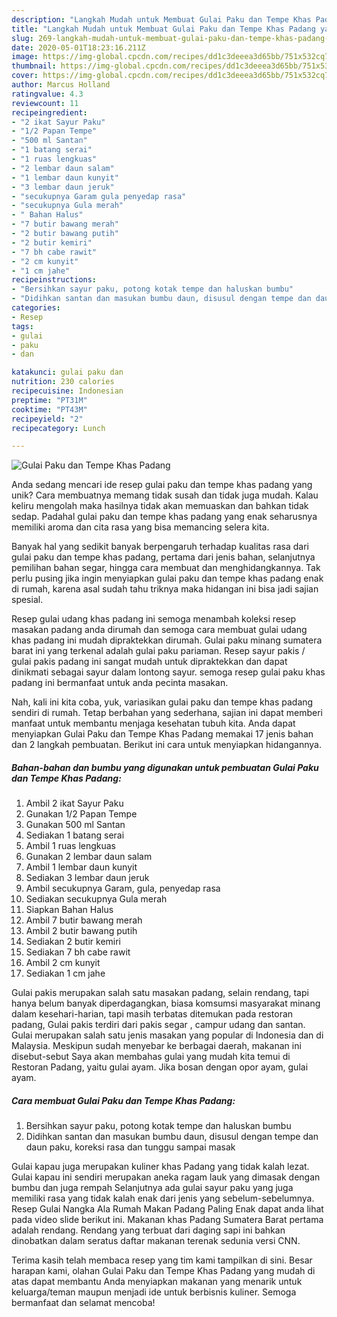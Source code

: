 ```yaml
---
description: "Langkah Mudah untuk Membuat Gulai Paku dan Tempe Khas Padang yang Bikin Ngiler"
title: "Langkah Mudah untuk Membuat Gulai Paku dan Tempe Khas Padang yang Bikin Ngiler"
slug: 269-langkah-mudah-untuk-membuat-gulai-paku-dan-tempe-khas-padang-yang-bikin-ngiler
date: 2020-05-01T18:23:16.211Z
image: https://img-global.cpcdn.com/recipes/dd1c3deeea3d65bb/751x532cq70/gulai-paku-dan-tempe-khas-padang-foto-resep-utama.jpg
thumbnail: https://img-global.cpcdn.com/recipes/dd1c3deeea3d65bb/751x532cq70/gulai-paku-dan-tempe-khas-padang-foto-resep-utama.jpg
cover: https://img-global.cpcdn.com/recipes/dd1c3deeea3d65bb/751x532cq70/gulai-paku-dan-tempe-khas-padang-foto-resep-utama.jpg
author: Marcus Holland
ratingvalue: 4.3
reviewcount: 11
recipeingredient:
- "2 ikat Sayur Paku"
- "1/2 Papan Tempe"
- "500 ml Santan"
- "1 batang serai"
- "1 ruas lengkuas"
- "2 lembar daun salam"
- "1 lembar daun kunyit"
- "3 lembar daun jeruk"
- "secukupnya Garam gula penyedap rasa"
- "secukupnya Gula merah"
- " Bahan Halus"
- "7 butir bawang merah"
- "2 butir bawang putih"
- "2 butir kemiri"
- "7 bh cabe rawit"
- "2 cm kunyit"
- "1 cm jahe"
recipeinstructions:
- "Bersihkan sayur paku, potong kotak tempe dan haluskan bumbu"
- "Didihkan santan dan masukan bumbu daun, disusul dengan tempe dan daun paku, koreksi rasa dan tunggu sampai masak"
categories:
- Resep
tags:
- gulai
- paku
- dan

katakunci: gulai paku dan 
nutrition: 230 calories
recipecuisine: Indonesian
preptime: "PT31M"
cooktime: "PT43M"
recipeyield: "2"
recipecategory: Lunch

---
```



![Gulai Paku dan Tempe Khas Padang](https://img-global.cpcdn.com/recipes/dd1c3deeea3d65bb/751x532cq70/gulai-paku-dan-tempe-khas-padang-foto-resep-utama.jpg)

Anda sedang mencari ide resep gulai paku dan tempe khas padang yang unik? Cara membuatnya memang tidak susah dan tidak juga mudah. Kalau keliru mengolah maka hasilnya tidak akan memuaskan dan bahkan tidak sedap. Padahal gulai paku dan tempe khas padang yang enak seharusnya memiliki aroma dan cita rasa yang bisa memancing selera kita.

Banyak hal yang sedikit banyak berpengaruh terhadap kualitas rasa dari gulai paku dan tempe khas padang, pertama dari jenis bahan, selanjutnya pemilihan bahan segar, hingga cara membuat dan menghidangkannya. Tak perlu pusing jika ingin menyiapkan gulai paku dan tempe khas padang enak di rumah, karena asal sudah tahu triknya maka hidangan ini bisa jadi sajian spesial.

Resep gulai udang khas padang ini semoga menambah koleksi resep masakan padang anda dirumah dan semoga cara membuat gulai udang khas padang ini mudah dipraktekkan dirumah. Gulai paku minang sumatera barat ini yang terkenal adalah gulai paku pariaman. Resep sayur pakis / gulai pakis padang ini sangat mudah untuk dipraktekkan dan dapat dinikmati sebagai sayur dalam lontong sayur. semoga resep gulai paku khas padang ini bermanfaat untuk anda pecinta masakan.


Nah, kali ini kita coba, yuk, variasikan gulai paku dan tempe khas padang sendiri di rumah. Tetap berbahan yang sederhana, sajian ini dapat memberi manfaat untuk membantu menjaga kesehatan tubuh kita. Anda dapat menyiapkan Gulai Paku dan Tempe Khas Padang memakai 17 jenis bahan dan 2 langkah pembuatan. Berikut ini cara untuk menyiapkan hidangannya.

<!--inarticleads1-->

##### Bahan-bahan dan bumbu yang digunakan untuk pembuatan Gulai Paku dan Tempe Khas Padang:

1. Ambil 2 ikat Sayur Paku
1. Gunakan 1/2 Papan Tempe
1. Gunakan 500 ml Santan
1. Sediakan 1 batang serai
1. Ambil 1 ruas lengkuas
1. Gunakan 2 lembar daun salam
1. Ambil 1 lembar daun kunyit
1. Sediakan 3 lembar daun jeruk
1. Ambil secukupnya Garam, gula, penyedap rasa
1. Sediakan secukupnya Gula merah
1. Siapkan  Bahan Halus
1. Ambil 7 butir bawang merah
1. Ambil 2 butir bawang putih
1. Sediakan 2 butir kemiri
1. Sediakan 7 bh cabe rawit
1. Ambil 2 cm kunyit
1. Sediakan 1 cm jahe


Gulai pakis merupakan salah satu masakan padang, selain rendang, tapi hanya belum banyak diperdagangkan, biasa komsumsi masyarakat minang dalam kesehari-harian, tapi masih terbatas ditemukan pada restoran padang, Gulai pakis terdiri dari pakis segar , campur udang dan santan. Gulai merupakan salah satu jenis masakan yang popular di Indonesia dan di Malaysia. Meskipun sudah menyebar ke berbagai daerah, makanan ini disebut-sebut Saya akan membahas gulai yang mudah kita temui di Restoran Padang, yaitu gulai ayam. Jika bosan dengan opor ayam, gulai ayam. 

<!--inarticleads2-->

##### Cara membuat Gulai Paku dan Tempe Khas Padang:

1. Bersihkan sayur paku, potong kotak tempe dan haluskan bumbu
1. Didihkan santan dan masukan bumbu daun, disusul dengan tempe dan daun paku, koreksi rasa dan tunggu sampai masak


Gulai kapau juga merupakan kuliner khas Padang yang tidak kalah lezat. Gulai kapau ini sendiri merupakan aneka ragam lauk yang dimasak dengan bumbu dan juga rempah Selanjutnya ada gulai sayur paku yang juga memiliki rasa yang tidak kalah enak dari jenis yang sebelum-sebelumnya. Resep Gulai Nangka Ala Rumah Makan Padang Paling Enak dapat anda lihat pada video slide berikut ini. Makanan khas Padang Sumatera Barat pertama adalah rendang. Rendang yang terbuat dari daging sapi ini bahkan dinobatkan dalam seratus daftar makanan terenak sedunia versi CNN. 

Terima kasih telah membaca resep yang tim kami tampilkan di sini. Besar harapan kami, olahan Gulai Paku dan Tempe Khas Padang yang mudah di atas dapat membantu Anda menyiapkan makanan yang menarik untuk keluarga/teman maupun menjadi ide untuk berbisnis kuliner. Semoga bermanfaat dan selamat mencoba!
